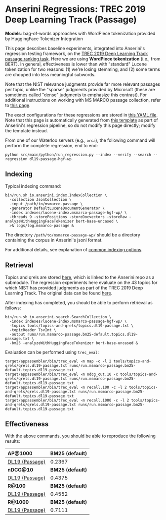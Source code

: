 # Anserini Regressions: TREC 2019 Deep Learning Track (Passage)

**Models**: bag-of-words approaches with WordPiece tokenization provided by HuggingFace Tokenizer Integration

This page describes baseline experiments, integrated into Anserini's regression testing framework, on the [TREC 2019 Deep Learning Track passage ranking task](https://trec.nist.gov/data/deep2019.html).
Here we are using **WordPiece tokenization** (i.e., from BERT).
In general, effectiveness is lower than with "standard" Lucene tokenization for two reasons: (1) we're losing stemming, and (2) some terms are chopped into less meaningful subwords.

Note that the NIST relevance judgments provide far more relevant passages per topic, unlike the "sparse" judgments provided by Microsoft (these are sometimes called "dense" judgments to emphasize this contrast).
For additional instructions on working with MS MARCO passage collection, refer to [this page](../../docs/experiments-msmarco-passage.md).

The exact configurations for these regressions are stored in [this YAML file](../../src/main/resources/regression/dl19-passage-hgf-wp.yaml).
Note that this page is automatically generated from [this template](../../src/main/resources/docgen/templates/dl19-passage-hgf-wp.template) as part of Anserini's regression pipeline, so do not modify this page directly; modify the template instead.

From one of our Waterloo servers (e.g., `orca`), the following command will perform the complete regression, end to end:

```
python src/main/python/run_regression.py --index --verify --search --regression dl19-passage-hgf-wp
```

## Indexing

Typical indexing command:

```
bin/run.sh io.anserini.index.IndexCollection \
  -collection JsonCollection \
  -input /path/to/msmarco-passage \
  -generator DefaultLuceneDocumentGenerator \
  -index indexes/lucene-index.msmarco-passage-hgf-wp/ \
  -threads 9 -storePositions -storeDocvectors -storeRaw -analyzeWithHuggingFaceTokenizer bert-base-uncased \
  >& logs/log.msmarco-passage &
```

The directory `/path/to/msmarco-passage-wp/` should be a directory containing the corpus in Anserini's jsonl format.

For additional details, see explanation of [common indexing options](../../docs/common-indexing-options.md).

## Retrieval

Topics and qrels are stored [here](https://github.com/castorini/anserini-tools/tree/master/topics-and-qrels), which is linked to the Anserini repo as a submodule.
The regression experiments here evaluate on the 43 topics for which NIST has provided judgments as part of the TREC 2019 Deep Learning Track.
The original data can be found [here](https://trec.nist.gov/data/deep2019.html).

After indexing has completed, you should be able to perform retrieval as follows:

```
bin/run.sh io.anserini.search.SearchCollection \
  -index indexes/lucene-index.msmarco-passage-hgf-wp/ \
  -topics tools/topics-and-qrels/topics.dl19-passage.txt \
  -topicReader TsvInt \
  -output runs/run.msmarco-passage.bm25-default.topics.dl19-passage.txt \
  -bm25 -analyzeWithHuggingFaceTokenizer bert-base-uncased &
```

Evaluation can be performed using `trec_eval`:

```
target/appassembler/bin/trec_eval -m map -c -l 2 tools/topics-and-qrels/qrels.dl19-passage.txt runs/run.msmarco-passage.bm25-default.topics.dl19-passage.txt
target/appassembler/bin/trec_eval -m ndcg_cut.10 -c tools/topics-and-qrels/qrels.dl19-passage.txt runs/run.msmarco-passage.bm25-default.topics.dl19-passage.txt
target/appassembler/bin/trec_eval -m recall.100 -c -l 2 tools/topics-and-qrels/qrels.dl19-passage.txt runs/run.msmarco-passage.bm25-default.topics.dl19-passage.txt
target/appassembler/bin/trec_eval -m recall.1000 -c -l 2 tools/topics-and-qrels/qrels.dl19-passage.txt runs/run.msmarco-passage.bm25-default.topics.dl19-passage.txt
```

## Effectiveness

With the above commands, you should be able to reproduce the following results:

| **AP@1000**                                                                                                  | **BM25 (default)**|
|:-------------------------------------------------------------------------------------------------------------|-----------|
| [DL19 (Passage)](https://trec.nist.gov/data/deep2019.html)                                                   | 0.2367    |
| **nDCG@10**                                                                                                  | **BM25 (default)**|
| [DL19 (Passage)](https://trec.nist.gov/data/deep2019.html)                                                   | 0.4375    |
| **R@100**                                                                                                    | **BM25 (default)**|
| [DL19 (Passage)](https://trec.nist.gov/data/deep2019.html)                                                   | 0.4552    |
| **R@1000**                                                                                                   | **BM25 (default)**|
| [DL19 (Passage)](https://trec.nist.gov/data/deep2019.html)                                                   | 0.7111    |

